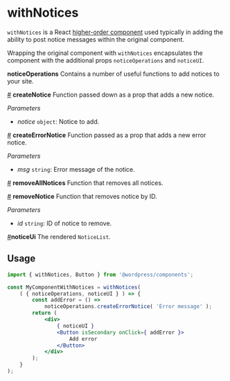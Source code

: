 # withNotices

`withNotices` is a React [higher-order component](https://facebook.github.io/react/docs/higher-order-components.html) used typically in adding the ability to post notice messages within the original component.

Wrapping the original component with `withNotices` encapsulates the component with the additional props `noticeOperations` and `noticeUI`.

**noticeOperations**
Contains a number of useful functions to add notices to your site.

<a  name="createNotice"  href="#createNotice">#</a> **createNotice**
Function passed down as a prop that adds a new notice.

_Parameters_

-   _notice_ `object`: Notice to add.

<a  name="createErrorNotice"  href="#createErrorNotice">#</a> **createErrorNotice**
Function passed as a prop that adds a new error notice.

_Parameters_

-   _msg_ `string`: Error message of the notice.

<a  name="removeAllNotices"  href="#removeAllNotices">#</a> **removeAllNotices**
Function that removes all notices.

<a  name="removeNotice"  href="#removeNotice">#</a> **removeNotice**
Function that removes notice by ID.

_Parameters_

-   _id_ `string`: ID of notice to remove.

<a  name="noticeUi"  href="#noticeUi">#</a>**noticeUi**
The rendered `NoticeList`.

## Usage

```jsx
import { withNotices, Button } from '@wordpress/components';

const MyComponentWithNotices = withNotices(
	( { noticeOperations, noticeUI } ) => {
		const addError = () =>
			noticeOperations.createErrorNotice( 'Error message' );
		return (
			<div>
				{ noticeUI }
				<Button isSecondary onClick={ addError }>
					Add error
				</Button>
			</div>
		);
	}
);
```
